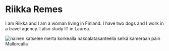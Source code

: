 <!DOCTYPE html>
<html>
  <head>
    <title>My First HTML Page</title>
  </head>
  <body>
    <h1>Riikka Remes</h1>
    <p>I am Riikka and I am a woman living in Finland. I have two dogs and I work in a travel agency. I also study IT in Laurea.</p>
    <img src="C:\Users\riikk\OneDrive\Kuvat\Mallorca 2017\IMG_0978.jpg" alt="nainen katselee merta korkealla näköalatasanteella selkä kameraan päin Mallorcalla">
  </body>
</html>
